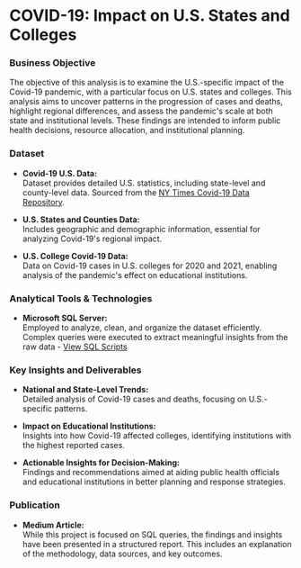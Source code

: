 # COVID-19: Impact on U.S. States and Colleges

### Business Objective

The objective of this analysis is to examine the U.S.-specific impact of the Covid-19 pandemic, with a particular focus on U.S. states and colleges. This analysis aims to uncover patterns in the progression of cases and deaths, highlight regional differences, and assess the pandemic's scale at both state and institutional levels. These findings are intended to inform public health decisions, resource allocation, and institutional planning.

### Dataset

* **Covid-19 U.S. Data:**\
  Dataset provides detailed U.S. statistics, including state-level and county-level data. Sourced from the [NY Times Covid-19 Data Repository](https://github.com/nytimes/covid-19-data).

* **U.S. States and Counties Data:**\
Includes geographic and demographic information, essential for analyzing Covid-19's regional impact.

* **U.S. College Covid-19 Data:**\
Data on Covid-19 cases in U.S. colleges for 2020 and 2021, enabling analysis of the pandemic's effect on educational institutions.

### Analytical Tools & Technologies
 * **Microsoft SQL Server:**\
Employed to analyze, clean, and organize the dataset efficiently. Complex queries were executed to extract meaningful insights from the raw data - [View SQL Scripts](https://github.com/soumya-thoutam/COVID-19-Impact-on-U.S.-States-and-Colleges/blob/main/SQLQuery.sql)

### Key Insights and Deliverables

 * **National and State-Level Trends:**\
Detailed analysis of Covid-19 cases and deaths, focusing on U.S.-specific patterns.

* **Impact on Educational Institutions:**\
Insights into how Covid-19 affected colleges, identifying institutions with the highest reported cases.

* **Actionable Insights for Decision-Making:**\
Findings and recommendations aimed at aiding public health officials and educational institutions in better planning and response strategies.

### Publication
* **Medium Article:**\
While this project is focused on SQL queries, the findings and insights have been presented in a structured report. This includes an explanation of the methodology, data sources, and key outcomes.
